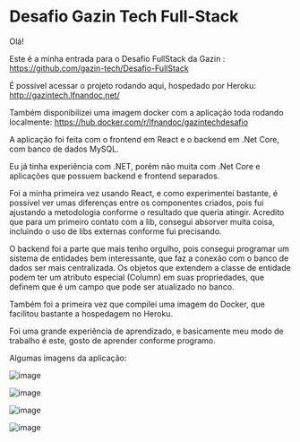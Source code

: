 # Desafio Gazin Tech Full-Stack

Olá! 

Este é a minha entrada para o Desafio FullStack da Gazin <Tech>: https://github.com/gazin-tech/Desafio-FullStack

É possível acessar o projeto rodando aqui, hospedado por Heroku: http://gazintech.lfnandoc.net/

Também disponibilizei uma imagem docker com a aplicação toda rodando localmente: https://hub.docker.com/r/lfnandoc/gazintechdesafio

A aplicação foi feita com o frontend em React e o backend em .Net Core, com banco de dados MySQL.

Eu já tinha experiência com .NET, porém não muita com .Net Core e aplicações que possuem backend e frontend separados. 

Foi a minha primeira vez usando React, e como experimentei bastante, é possível ver umas diferenças entre os componentes criados, pois fui ajustando a metodologia conforme o resultado que queria atingir. Acredito que para um primeiro contato com a lib, consegui absorver muita coisa, incluindo o uso de libs externas conforme fui precisando.

O backend foi a parte que mais tenho orgulho, pois consegui programar um sistema de entidades bem interessante, que faz a conexão com o banco de dados ser mais centralizada. Os objetos que extendem a classe de entidade podem ter um atributo especial (Column) em suas propriedades, que definem que é um campo que pode ser atualizado no banco.

Também foi a primeira vez que compilei uma imagem do Docker, que facilitou bastante a hospedagem no Heroku. 

Foi uma grande experiência de aprendizado, e basicamente meu modo de trabalho é este, gosto de aprender conforme programo.

Algumas imagens da aplicação:

![image](https://user-images.githubusercontent.com/82987034/160022841-c92cbe65-ff04-4a7a-9dbd-24fbff8619de.png)

![image](https://user-images.githubusercontent.com/82987034/160022862-e762cc3d-63b5-4556-b736-d696c100b51e.png)

![image](https://user-images.githubusercontent.com/82987034/160022952-931bd63a-6456-4241-a867-39ab9bf153e7.png)

![image](https://user-images.githubusercontent.com/82987034/160022997-6f0c6483-cd59-47dd-8d77-26441d4239ec.png)
